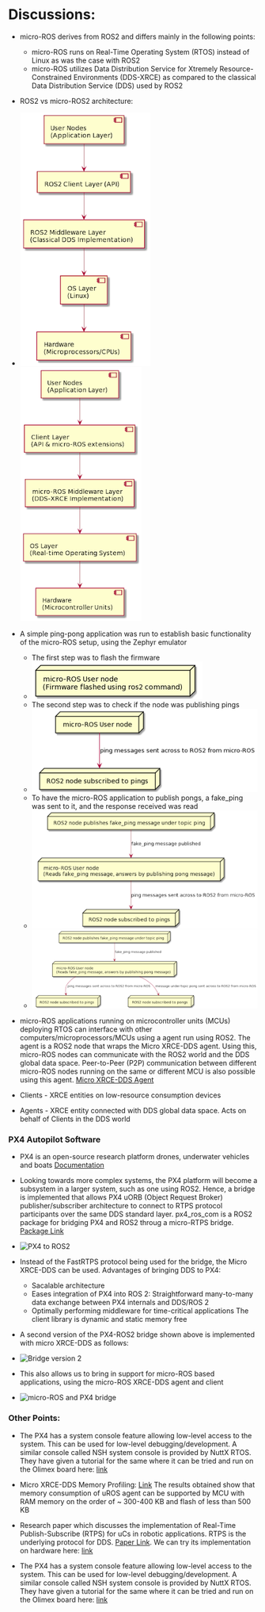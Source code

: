 # Discussions:

* micro-ROS derives from ROS2 and differs mainly in the following points:
    * micro-ROS runs on Real-Time Operating System (RTOS) instead of Linux as was the case with ROS2 
    * micro-ROS utilizes Data Distribution Service for Xtremely Resource-Constrained Environments (DDS-XRCE) as compared to the classical Data Distribution Service (DDS) used by ROS2

* ROS2 vs micro-ROS2 architecture:

* ![ROS2 Architecture](https://github.com/manan-gupta-16/ARL_internship_documentation/blob/master/documentation/Images/ros2arch.png)
![micro-ROS Architecture](https://github.com/manan-gupta-16/ARL_internship_documentation/blob/master/documentation/Images/microros_arch.png)

* A simple ping-pong application was run to establish basic functionality of the micro-ROS setup, using the Zephyr emulator
    * The first step was to flash the firmware
    * ![ping-pong application flashed](https://github.com/manan-gupta-16/ARL_internship_documentation/blob/master/documentation/Images/ping_pong_test_1.png)
    * The second step was to check if the node was publishing pings
    * ![ROS2 subscribed to pings](https://github.com/manan-gupta-16/ARL_internship_documentation/blob/master/documentation/Images/ping_pong_test_2.png)
    * To have the micro-ROS application to publish pongs, a fake_ping was sent to it, and the response received was read
    * ![fake_ping sent](https://github.com/manan-gupta-16/ARL_internship_documentation/blob/master/documentation/Images/ping_pong_test_3.png)
    * ![pong received](https://github.com/manan-gupta-16/ARL_internship_documentation/blob/master/documentation/Images/ping_pong_test_4.png)

* micro-ROS applications running on microcontroller units (MCUs) deploying RTOS can interface with other computers/microprocessors/MCUs using a agent run using ROS2. The agent is a ROS2 node that wraps the Micro XRCE-DDS agent. Using this, micro-ROS nodes can communicate with the ROS2 world and the DDS global data space. Peer-to-Peer (P2P) communication between different micro-ROS nodes running on the same or different MCU is also possible using this agent. [Micro XRCE-DDS Agent](https://github.com/eProsima/Micro-XRCE-DDS-Agent)

* Clients - XRCE entities on low-resource consumption devices
* Agents - XRCE entity connected with DDS global data space. Acts on behalf of Clients in the DDS world

### PX4 Autopilot Software

* PX4 is an open-source research platform drones, underwater vehicles and boats [Documentation](https://docs.px4.io/master/en/index.html)

* Looking towards more complex systems, the PX4 platform will become a subsystem in a larger system, such as one using ROS2. Hence, a bridge is implemented that allows PX4 uORB (Object Request Broker) publisher/subscriber architecture to connect to RTPS protocol participants over the same DDS standard layer. px4_ros_com is a ROS2 package for bridging PX4 and ROS2 throug a micro-RTPS bridge. [Package Link](https://github.com/PX4/px4_ros_com)

* ![PX4 to ROS2]()

* Instead of the FastRTPS protocol being used for the bridge, the Micro XRCE-DDS can be used. Advantages of bringing DDS to PX4:
    * Sacalable architecture
    * Eases integration of PX4 into ROS 2: Straightforward many-to-many data exchange between PX4 internals and DDS/ROS 2
    * Optimally performing middleware for time-critical applications
    The client library is dynamic and static memory free

* A second version of the PX4-ROS2 bridge shown above is implemented with micro XRCE-DDS as follows:

* ![Bridge version 2]()

* This also allows us to bring in support for micro-ROS based applications, using the micro-ROS XRCE-DDS agent and client

* ![micro-ROS and PX4 bridge]()

### Other Points:

* The PX4 has a system console feature allowing low-level access to the system. This can be used for low-level debugging/development. A similar console called NSH system console is provided by NuttX RTOS. They have given a tutorial for the same where it can be tried and run on the Olimex board here: [link](https://micro-ros.github.io/docs/tutorials/advanced/nuttx/nsh/)

* Micro XRCE-DDS Memory Profiling: [Link](https://www.eprosima.com/index.php/resources-all/performance/micro-xrce-dds-memory-profiling)
The results obtained show that memory consumption of uROS agent can be supported by MCU with RAM memory on the order of ~ 300-400 KB and flash of less than 500 KB

* Research paper which discusses the implementation of Real-Time Publish-Subscribe (RTPS) for uCs in robotic applications. RTPS is the underlying protocol for DDS. [Paper Link](https://github.com/manan-gupta-16/ARL_internship_documentation/blob/master/Research%20Papers%20Reviewed/RTPS_MCUs.pdf). We can try its implementation on hardware here: [link](https://github.com/manan-gupta-16/embeddedRTPS-STM32)

* The PX4 has a system console feature allowing low-level access to the system. This can be used for low-level debugging/development. A similar console called NSH system console is provided by NuttX RTOS. They have given a tutorial for the same where it can be tried and run on the Olimex board here: [link](https://micro-ros.github.io/docs/tutorials/advanced/nuttx/nsh/)



